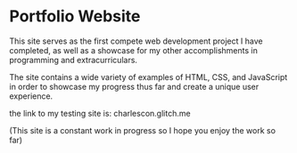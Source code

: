 Portfolio Website
==================

This site serves as the first compete web development project I have completed,
as well as a showcase for my other accomplishments in programming and extracurriculars.

The site contains a wide variety of examples of HTML, CSS, and JavaScript in
order to showcase my progress thus far and create a unique user experience.

the link to my testing site is: charlescon.glitch.me

(This site is a constant work in progress so I hope you enjoy the work so far)
